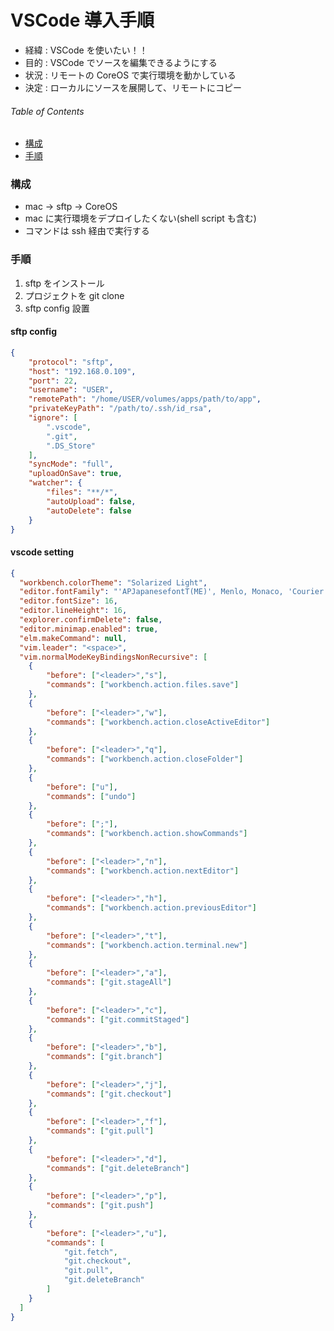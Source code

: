 # VSCode 導入手順

- 経緯 : VSCode を使いたい！！
- 目的 : VSCode でソースを編集できるようにする
- 状況 : リモートの CoreOS で実行環境を動かしている
- 決定 : ローカルにソースを展開して、リモートにコピー


###### Table of Contents

- [構成](#user-content-構成)
- [手順](#user-content-手順)


### 構成

- mac → sftp → CoreOS
- mac に実行環境をデプロイしたくない(shell script も含む)
- コマンドは ssh 経由で実行する


### 手順

1. sftp をインストール
1. プロジェクトを git clone
1. sftp config 設置


#### sftp config

```json
{
    "protocol": "sftp",
    "host": "192.168.0.109",
    "port": 22,
    "username": "USER",
    "remotePath": "/home/USER/volumes/apps/path/to/app",
    "privateKeyPath": "/path/to/.ssh/id_rsa",
    "ignore": [
        ".vscode",
        ".git",
        ".DS_Store"
    ],
    "syncMode": "full",
    "uploadOnSave": true,
    "watcher": {
        "files": "**/*",
        "autoUpload": false,
        "autoDelete": false
    }
}
```

#### vscode setting

```json
{
  "workbench.colorTheme": "Solarized Light",
  "editor.fontFamily": "'APJapanesefontT(ME)', Menlo, Monaco, 'Courier New', monospace",
  "editor.fontSize": 16,
  "editor.lineHeight": 16,
  "explorer.confirmDelete": false,
  "editor.minimap.enabled": true,
  "elm.makeCommand": null,
  "vim.leader": "<space>",
  "vim.normalModeKeyBindingsNonRecursive": [
    {
        "before": ["<leader>","s"],
        "commands": ["workbench.action.files.save"]
    },
    {
        "before": ["<leader>","w"],
        "commands": ["workbench.action.closeActiveEditor"]
    },
    {
        "before": ["<leader>","q"],
        "commands": ["workbench.action.closeFolder"]
    },
    {
        "before": ["u"],
        "commands": ["undo"]
    },
    {
        "before": [";"],
        "commands": ["workbench.action.showCommands"]
    },
    {
        "before": ["<leader>","n"],
        "commands": ["workbench.action.nextEditor"]
    },
    {
        "before": ["<leader>","h"],
        "commands": ["workbench.action.previousEditor"]
    },
    {
        "before": ["<leader>","t"],
        "commands": ["workbench.action.terminal.new"]
    },
    {
        "before": ["<leader>","a"],
        "commands": ["git.stageAll"]
    },
    {
        "before": ["<leader>","c"],
        "commands": ["git.commitStaged"]
    },
    {
        "before": ["<leader>","b"],
        "commands": ["git.branch"]
    },
    {
        "before": ["<leader>","j"],
        "commands": ["git.checkout"]
    },
    {
        "before": ["<leader>","f"],
        "commands": ["git.pull"]
    },
    {
        "before": ["<leader>","d"],
        "commands": ["git.deleteBranch"]
    },
    {
        "before": ["<leader>","p"],
        "commands": ["git.push"]
    },
    {
        "before": ["<leader>","u"],
        "commands": [
            "git.fetch",
            "git.checkout",
            "git.pull",
            "git.deleteBranch"
        ]
    }
  ]
}
```
